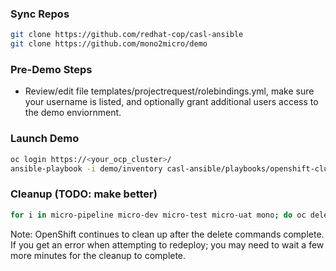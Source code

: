 ### Sync Repos

```bash
git clone https://github.com/redhat-cop/casl-ansible
git clone https://github.com/mono2micro/demo
```

### Pre-Demo Steps
* Review/edit file templates/projectrequest/rolebindings.yml, make sure your username is listed, and optionally grant additional users access to the demo enviornment.

### Launch Demo

```bash
oc login https://<your_ocp_cluster>/
ansible-playbook -i demo/inventory casl-ansible/playbooks/openshift-cluster-seed.yml
```

### Cleanup (TODO: make better)
```bash 
for i in micro-pipeline micro-dev micro-test micro-uat mono; do oc delete -n coolstore-$i all --all; oc delete project coolstore-$i; done
```
Note: OpenShift continues to clean up after the delete commands complete. If you get an error when attempting to redeploy; you may need to wait a few more minutes for the cleanup to complete.

